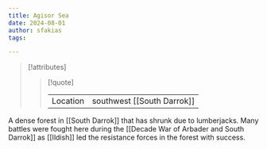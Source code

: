 ```yaml
---
title: Agisor Sea
date: 2024-08-01
author: sfakias
tags:

---
```

> [!attributes]
> 
> > [!quote]
> >
> > | | |
> > | --- | --- |
> > | Location | southwest [[South Darrok]] |

A dense forest in [[South Darrok]] that has shrunk due to lumberjacks. Many battles were fought here during the [[Decade War of Arbader and South Darrok]] as [[Ildish]] led the resistance forces in the forest with success.